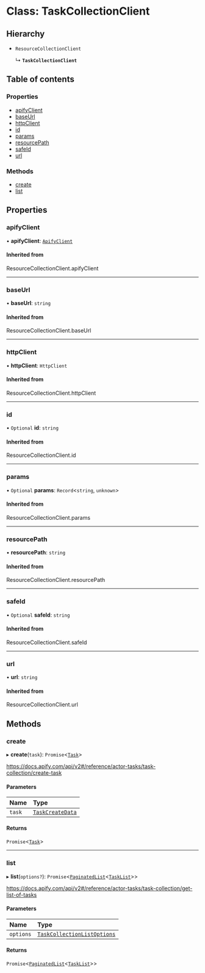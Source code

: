 # Class: TaskCollectionClient

## Hierarchy

- `ResourceCollectionClient`

  ↳ **`TaskCollectionClient`**

## Table of contents

### Properties

- [apifyClient](TaskCollectionClient.md#apifyclient)
- [baseUrl](TaskCollectionClient.md#baseurl)
- [httpClient](TaskCollectionClient.md#httpclient)
- [id](TaskCollectionClient.md#id)
- [params](TaskCollectionClient.md#params)
- [resourcePath](TaskCollectionClient.md#resourcepath)
- [safeId](TaskCollectionClient.md#safeid)
- [url](TaskCollectionClient.md#url)

### Methods

- [create](TaskCollectionClient.md#create)
- [list](TaskCollectionClient.md#list)

## Properties

### <a id="apifyclient" name="apifyclient"></a> apifyClient

• **apifyClient**: [`ApifyClient`](ApifyClient.md)

#### Inherited from

ResourceCollectionClient.apifyClient

___

### <a id="baseurl" name="baseurl"></a> baseUrl

• **baseUrl**: `string`

#### Inherited from

ResourceCollectionClient.baseUrl

___

### <a id="httpclient" name="httpclient"></a> httpClient

• **httpClient**: `HttpClient`

#### Inherited from

ResourceCollectionClient.httpClient

___

### <a id="id" name="id"></a> id

• `Optional` **id**: `string`

#### Inherited from

ResourceCollectionClient.id

___

### <a id="params" name="params"></a> params

• `Optional` **params**: `Record`<`string`, `unknown`\>

#### Inherited from

ResourceCollectionClient.params

___

### <a id="resourcepath" name="resourcepath"></a> resourcePath

• **resourcePath**: `string`

#### Inherited from

ResourceCollectionClient.resourcePath

___

### <a id="safeid" name="safeid"></a> safeId

• `Optional` **safeId**: `string`

#### Inherited from

ResourceCollectionClient.safeId

___

### <a id="url" name="url"></a> url

• **url**: `string`

#### Inherited from

ResourceCollectionClient.url

## Methods

### <a id="create" name="create"></a> create

▸ **create**(`task`): `Promise`<[`Task`](../interfaces/Task.md)\>

https://docs.apify.com/api/v2#/reference/actor-tasks/task-collection/create-task

#### Parameters

| Name | Type |
| :------ | :------ |
| `task` | [`TaskCreateData`](../interfaces/TaskCreateData.md) |

#### Returns

`Promise`<[`Task`](../interfaces/Task.md)\>

___

### <a id="list" name="list"></a> list

▸ **list**(`options?`): `Promise`<[`PaginatedList`](../interfaces/PaginatedList.md)<[`TaskList`](../modules.md#tasklist)\>\>

https://docs.apify.com/api/v2#/reference/actor-tasks/task-collection/get-list-of-tasks

#### Parameters

| Name | Type |
| :------ | :------ |
| `options` | [`TaskCollectionListOptions`](../interfaces/TaskCollectionListOptions.md) |

#### Returns

`Promise`<[`PaginatedList`](../interfaces/PaginatedList.md)<[`TaskList`](../modules.md#tasklist)\>\>
